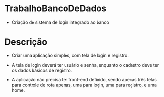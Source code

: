 # TrabalhoBancoDeDados
* Criação de sistema de login integrado ao banco

# Descrição

* Criar uma aplicação simples, com tela de login e registro. 

* A tela de login deverá ter usuário e senha, enquanto o cadastro deve ter os dados básicos de registro.

* A aplicação não precisa ter front-end definido, sendo apenas três telas para controle de rota apenas, uma para login, uma para registro, e uma home. 
